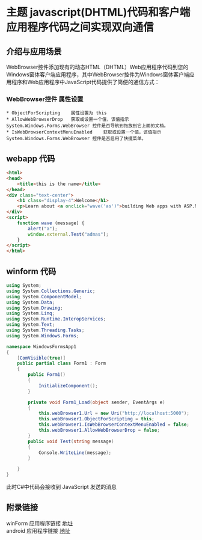 # 主题 javascript(DHTML)代码和客户端应用程序代码之间实现双向通信

## 介绍与应用场景

WebBrowser控件添加现有的动态HTML（DHTML）Web应用程序代码到您的Windows窗体客户端应用程序，其中WebBrowser控件为Windows窗体客户端应用程序和Web应用程序中JavaScript代码提供了简便的通信方式：

### WebBrowser控件 属性设置

    * ObjectForScripting    属性设置为 this
    * AllowWebBrowserDrop   获取或设置一个值，该值指示 System.Windows.Forms.WebBrowser 控件是否导航到拖放到它上面的文档。
    * IsWebBrowserContextMenuEnabled    获取或设置一个值，该值指示 System.Windows.Forms.WebBrowser 控件是否启用了快捷菜单。

## webapp 代码

``` html
<html>
<head>
    <title>this is the name</title>
</head>
<div class="text-center">
    <h1 class="display-4">Welcome</h1>
    <p>Learn about <a onclick="wave('as')">building Web apps with ASP.NET Core</a>.</p>
</div>
<script>
    function wave (message) {
        alert("a");
        window.external.Test("admas");
    }
</script>
</html>
```

## winform 代码

``` c#
using System;
using System.Collections.Generic;
using System.ComponentModel;
using System.Data;
using System.Drawing;
using System.Linq;
using System.Runtime.InteropServices;
using System.Text;
using System.Threading.Tasks;
using System.Windows.Forms;

namespace WindowsFormsApp1
{
    [ComVisible(true)]
    public partial class Form1 : Form
    {
        public Form1()
        {
            InitializeComponent();
        }

        private void Form1_Load(object sender, EventArgs e)
        {
            this.webBrowser1.Url = new Uri("http://localhost:5000");
            this.webBrowser1.ObjectForScripting = this;
            this.webBrowser1.IsWebBrowserContextMenuEnabled = false;
            this.webBrowser1.AllowWebBrowserDrop = false;
        }
        public void Test(string message)
        {
            Console.WriteLine(message);
        }

    }
}
```

此时C#中代码会接收到 JavaScript 发送的消息

## 附录链接

winForm 应用程序链接 [地址](https://www.cnblogs.com/liuzhendong/archive/2012/03/21/2409159.html)  
android 应用程序链接 [地址](https://www.jianshu.com/p/6aad0dd91b46)
